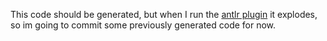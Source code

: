 This code should be generated, but when I run the [antlr plugin](https://github.com/cbeust/kobalt-antlr)
it explodes, so im going to commit some previously generated code for now.